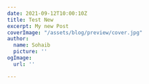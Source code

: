 ```yaml
---
date: 2021-09-12T10:00:10Z
title: Test New
excerpt: My new Post
coverImage: "/assets/blog/preview/cover.jpg"
author:
  name: Sohaib
  picture: ''
ogImage:
  url: ''

---
```

